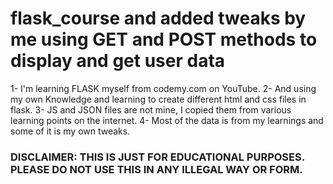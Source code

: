 # flask_course and added tweaks by me using GET and POST methods to display and get user data

1- I'm learning FLASK myself from codemy.com on YouTube.
2- And using my own Knowledge and learning to create different html and css files in flask.
3- JS and JSON files are not mine, I copied them from various learning points on the internet.
4- Most of the data is from my learnings and some of it is my own tweaks.

### DISCLAIMER: THIS IS JUST FOR EDUCATIONAL PURPOSES. PLEASE DO NOT USE THIS IN ANY ILLEGAL WAY OR FORM. ###
